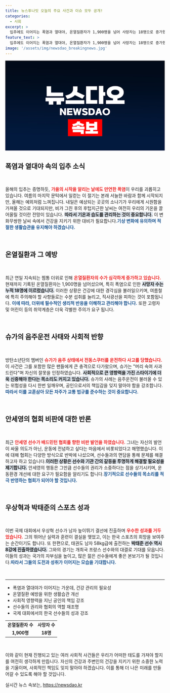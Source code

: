 ```yaml
---
title: 뉴스투나잇 오늘의 주요 사건과 이슈 모두 공개!
categories:
  - 사회
excerpt: >
  입추에도 이어지는 폭염과 열대야, 온열질환자가 1,900명을 넘어 사망자는 18명으로 증가했습니다. BTS 슈가의 음주운전 사실과 배드민턴 안세영의 갈등, 우상혁의 결선 진출 소식까지! 지금 클릭해 자세한 내용을 확인하세요!
feature_text: >
  입추에도 이어지는 폭염과 열대야, 온열질환자가 1,900명을 넘어 사망자는 18명으로 증가했습니다. BTS 슈가의 음주운전 사실과 배드민턴 안세영의 갈등, 우상혁의 결선 진출 소식까지! 지금 클릭해 자세한 내용을 확인하세요!
image: '/assets/img/newsdao_breakingnews.jpg'
---
```


<p><img src="/assets/img/newsdao_breakingnews.jpg" alt="pcversion 속보" /></p>

<h2 data-ke-size="size26">폭염과 열대야 속의 입추 소식</h2>

<p data-ke-size="size16">&nbsp;</p>

<p>올해의 입추는 증명하듯, <b><span style="color: #ee2323;">가을의 시작을 알리는 날에도 만연한 폭염</span></b>이 우리를 괴롭히고 있습니다. 여름의 마지막 문턱에서 일컫는 이 절기는 본래 서늘한 바람과 함께 시작되지만, 올해는 예외처럼 느껴집니다. 내일은 예상되는 곳곳의 소나기가 우리에게 시원함을 가져올 것으로 기대되지만, 비가 그친 후의 후텁지근한 날씨는 여전히 우리의 기온을 끌어올릴 것이란 전망이 있습니다. <b><span style="background-color: #21538527;">따라서 기온과 습도를 관리하는 것이 중요합니다.</span></b> 이 변화무쌍한 날씨 속에서 건강을 지키기 위한 대비가 필요합니다.<b><span style="color: #1a5490;">기상 변화에 유의하며 적절한 생활습관을 유지해야 하겠습니다.</span></b></p>

<p data-ke-size="size16">&nbsp;</p> 

<h2 data-ke-size="size26">온열질환과 그 예방</h2>

<p data-ke-size="size16">&nbsp;</p>

<p>최근 연일 지속되는 찜통 더위로 인해 <b><span style="color: #ee2323;">온열질환자의 수가 심각하게 증가하고 있습니다.</span></b> 현재까지 기록된 온열질환자는 1,900명을 넘어섰으며, 특히 폭염으로 인한 <b><span style="background-color: #21538527;">사망자 수는 누적 18명에 이르렀습니다.</span></b> 이러한 상황은 건강에 대한 경각심을 불러일으키며, 여름철에 특히 주의해야 할 사항들로는 수분 섭취를 늘리고, 직사광선을 피하는 것이 포함됩니다. <b><span style="color: #1a5490;">이에 따라, 더위에 필수적인 생리적 반응을 이해하고 관리해야 합니다.</span></b> 또한 고령자 및 어린이 등의 취약계층은 더욱 각별한 주의가 요구 됩니다.</p>

<p data-ke-size="size16">&nbsp;</p> 

<h2 data-ke-size="size26">슈가의 음주운전 사태와 사회적 반향</h2>

<p data-ke-size="size16">&nbsp;</p>

<p>방탄소년단의 멤버인 <b><span style="color: #ee2323;">슈가가 음주 상태에서 전동스쿠터를 운전하다 사고를 당했습니다.</span></b> 이 사건은 그를 포함한 많은 팬들에게 큰 충격으로 다가왔으며, 슈가는 "머리 숙여 사과 드린다"며 자신의 잘못을 인정하였습니다. <b><span style="background-color: #21538527;">사회적으로 큰 영향력을 가진 스타이기에 더욱 신중해야 한다는 목소리도 커지고 있습니다.</span></b> 슈가의 사례는 음주운전이 불러올 수 있는 위험성을 다시 한번 일깨우며, 공인으로서의 책임감을 잊지 말아야 함을 강조합니다.<b><span style="color: #1a5490;">따라서 이를 교훈삼아 모든 차주가 교통 법규를 준수하는 것이 중요합니다.</span></b></p>

<p data-ke-size="size16">&nbsp;</p>

<h2 data-ke-size="size26">안세영의 협회 비판에 대한 반론</h2>

<p data-ke-size="size16">&nbsp;</p>

<p>최근 <b><span style="color: #ee2323;">안세영 선수가 배드민턴 협회를 향한 비판 발언을 하였습니다.</span></b> 그녀는 자신의 발언이 싸울 의도가 아닌, 운동에 전념하고 싶다는 마음에서 비롯되었다고 해명했습니다. 이에 대해 협회는 다양한 방식으로 반박에 나섰으며, 선수들과의 면담을 통해 문제를 해결하고자 하고 있습니다.<b><span style="background-color: #21538527;">이러한 상황은 선수와 기관 간의 갈등을 투명하게 해결할 필요성을 제기합니다.</span></b> 안세영의 행동은 그만큼 선수들의 권리가 소중하다는 점을 상기시키며, 운동환경 개선에 대한 요구가 필요함을 알리기도 합니다.<b><span style="color: #1a5490;">장기적으로 선수들의 목소리를 적극 반영하는 협회가 되어야 할 것입니다.</span></b></p>

<p data-ke-size="size16">&nbsp;</p>

<h2 data-ke-size="size26">우상혁과 박태준의 스포츠 성과</h2>

<p data-ke-size="size16">&nbsp;</p> 

<p>이번 국제 대회에서 우상혁 선수가 남자 높이뛰기 결선에 진출하며 <b><span style="color: #ee2323;">우수한 성과를 거두었습니다.</span></b> 그의 뛰어난 실력과 훈련이 결실을 맺었고, 이는 한국 스포츠의 희망을 보여주는 순간이기도 합니다. 또 한편으로, 태권도 남자 58kg급에 출전하는 <b><span style="background-color: #21538527;">박태준 선수 역시 8강에 진출하였습니다.</span></b> 그와의 경기는 개최국 프랑스 선수와의 대결로 기대를 모읍니다. 이들의 성과는 국가의 자부심을 높이고, 많은 젊은 선수들에게 좋은 본보기가 될 것입니다.<b><span style="color: #1a5490;">따라서 그들의 도전과 성취가 이어지는 모습을 기대합니다.</span></b></p>

<p data-ke-size="size16">&nbsp;</p> 

<hr />

<ul>
    <li>폭염과 열대야가 이어지는 가운데, 건강 관리의 필요성</li>
    <li>온열질환 예방을 위한 생활습관 개선</li>
    <li>사회적 영향력을 지닌 공인의 책임 강조</li>
    <li>선수들의 권리와 협회의 역할 재조명</li>
    <li>국제 대회에서의 한국 선수들의 성과 강조</li>
</ul> 

<table>
    <tr>
        <td style="text-align: center; height: 17px;"><b>온열질환자 수</b></td>
        <td style="text-align: center; height: 17px;"><b>사망자 수</b></td>
    </tr>
    <tr>
        <td style="text-align: center; height: 17px;"><b>1,900명</b></td>
        <td style="text-align: center; height: 17px;"><b>18명</b></td>
    </tr>
</table> 

<p data-ke-size="size16">&nbsp;</p> 

<p>이와 같이 현재 진행되고 있는 여러 사회적 사건들은 우리가 어떠한 태도를 가져야 할지를 여전히 생각하게 만듭니다. 자신의 건강과 주변인의 건강을 지키기 위한 소중한 노력을 기울이며, 사회적인 책임도 잊지 말아야 하겠습니다. 이를 통해 더 나은 미래를 만들어갈 수 있도록 해야 할 것입니다.</p>
실시간 뉴스 속보는, <a href="https://newsdao.kr" rel="dofollow">https://newsdao.kr</a>


